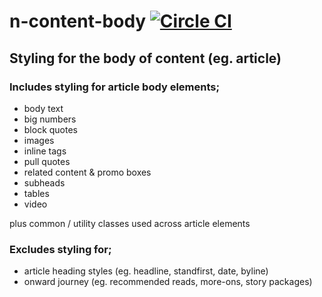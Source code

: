 # n-content-body [![Circle CI](https://circleci.com/gh/Financial-Times/n-content-body.svg?style=svg)](https://circleci.com/gh/Financial-Times/n-content-body)

## Styling for the body of content (eg. article)

### Includes styling for article body elements;

- body text
- big numbers
- block quotes
- images
- inline tags
- pull quotes
- related content & promo boxes
- subheads
- tables
- video

plus common / utility classes used across article elements


### Excludes styling for;

- article heading styles (eg. headline, standfirst, date, byline)
- onward journey (eg. recommended reads, more-ons, story packages)
